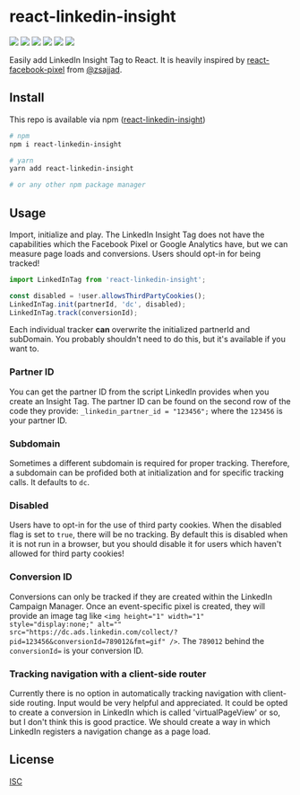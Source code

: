 # react-linkedin-insight
[![](https://badgen.net/github/license/jelleklaver/react-linkedin-insight)](https://github.com/jelleklaver/react-linkedin-insight/blob/master/LICENSE.md)
[![](https://badgen.net/github/open-issues/jelleklaver/react-linkedin-insight)](https://github.com/jelleklaver/react-linkedin-insight/issues)
[![](https://badgen.net/bundlephobia/minzip/react-linkedin-insight)](https://bundlephobia.com/result?p=react-linkedin-insight)
[![](https://badgen.net/npm/v/react-linkedin-insight?icon=npm)](https://npmjs.com/package/react-linkedin-insight)
[![](https://badgen.net/david/dep/jelleklaver/react-linkedin-insight)](https://npmjs.com/package/react-linkedin-insight)
[![](https://badgen.net/npm/dt/react-linkedin-insight?icon=npm)](https://npmjs.com/package/react-linkedin-insight)

Easily add LinkedIn Insight Tag to React.
It is heavily inspired by [react-facebook-pixel](https://github.com/zsajjad/react-facebook-pixel) from [@zsajjad](https://github.com/zsajjad).

## Install
This repo is available via npm ([react-linkedin-insight](https://www.npmjs.com/package/react-linkedin-insight))
```bash
# npm
npm i react-linkedin-insight

# yarn
yarn add react-linkedin-insight

# or any other npm package manager
```
## Usage
Import, initialize and play. The LinkedIn Insight Tag does not have the capabilities which the Facebook Pixel or Google Analytics have, but we can measure page loads and conversions.
Users should opt-in for being tracked!

```javascript
import LinkedInTag from 'react-linkedin-insight';

const disabled = !user.allowsThirdPartyCookies();
LinkedInTag.init(partnerId, 'dc', disabled);
LinkedInTag.track(conversionId);
```

Each individual tracker **can** overwrite the initialized partnerId and subDomain. You probably shouldn't need to do this, but it's available if you want to.
### Partner ID
You can get the partner ID from the script LinkedIn provides when you create an Insight Tag. The partner ID can be found on the second row of the code they provide: `_linkedin_partner_id = "123456";` where the `123456` is your partner ID.

### Subdomain
Sometimes a different subdomain is required for proper tracking. Therefore, a subdomain can be profided both at initialization and for specific tracking calls. It defaults to `dc`.

### Disabled
Users have to opt-in for the use of third party cookies. When the disabled flag is set to `true`, there will be no tracking. By default this is disabled when it is not run in a browser, but you should disable it for users which haven't allowed for third party cookies!

### Conversion ID
Conversions can only be tracked if they are created within the LinkedIn Campaign Manager. Once an event-specific pixel is created, they will provide an image tag like `<img height="1" width="1" style="display:none;" alt="" src="https://dc.ads.linkedin.com/collect/?pid=123456&conversionId=789012&fmt=gif" />`. The `789012` behind the `conversionId=` is your conversion ID.

### Tracking navigation with a client-side router
Currently there is no option in automatically tracking navigation with client-side routing. Input would be very helpful and appreciated. It could be opted to create a conversion in LinkedIn which is called 'virtualPageView' or so, but I don't think this is good practice. We should create a way in which LinkedIn registers a navigation change as a page load.

## License
[ISC](https://github.com/jelleklaver/react-linkedin-insight/blob/master/LICENSE.md)
